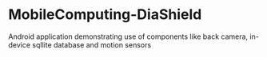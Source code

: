 # MobileComputing-DiaShield
Android application demonstrating use of components like back camera, in-device sqllite database and motion sensors
